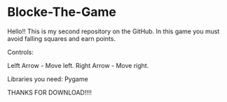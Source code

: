 # Blocke-The-Game
Hello!!
This is my second repository on the GitHub.
In this game you must avoid falling squares and earn points.

Controls:

Lelft Arrow - Move left.
Right Arrow - Move right.

Libraries you need:
Pygame


THANKS FOR DOWNLOAD!!!!

